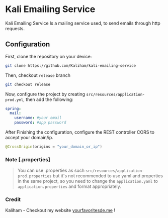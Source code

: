 # Kali Emailing Service
Kali Emailing Service Is a mailing service used, to send emails through http requests.

## Configuration
First, clone the repository on your device:
```bash
git clone https://github.com/Kaliham/kali-emailing-service
```
Then, checkout `release` branch
```bash
git checkout release
```

Now, configure the project by creating `src/resources/application-prod.yml`, then add the following:
```yaml
spring:
  mail:
    username: #your email
    password: #app password
```

After Finishing the configuration, configure the REST controller CORS to accept your domain/ip.
```java
@CrossOrigin(origins = "your_domain_or_ip")
```

### Note [.properties]
> You can use .properties as such `src/resources/application-prod.properties`
> but it's not recommended to use yaml and properties in the same project, so 
> you need to  change the `application.yaml` to `application.properties` and 
> format appropriately.

### Credit
Kaliham - Checkout my website [yourfavoritesde.me](https://yourfavoritesde.com) !





